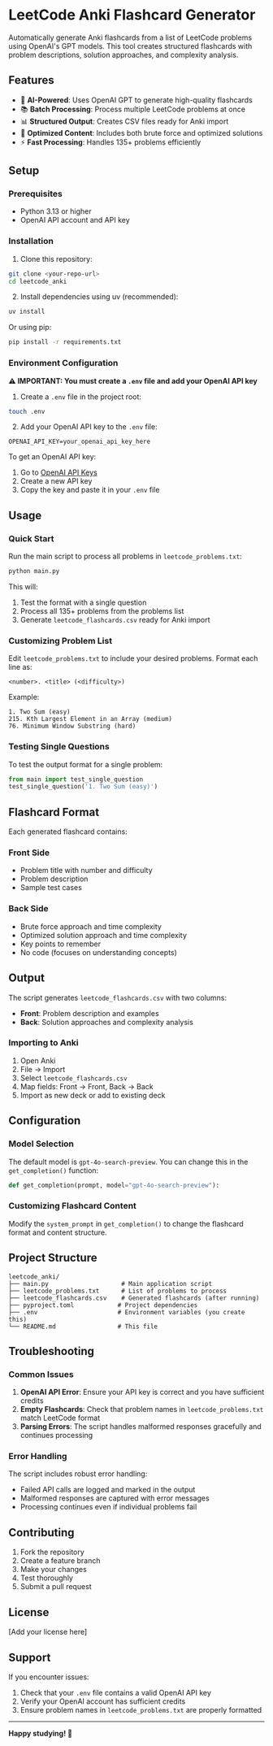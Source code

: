 # LeetCode Anki Flashcard Generator

Automatically generate Anki flashcards from a list of LeetCode problems using OpenAI's GPT models. This tool creates structured flashcards with problem descriptions, solution approaches, and complexity analysis.

## Features

- 🤖 **AI-Powered**: Uses OpenAI GPT to generate high-quality flashcards
- 📚 **Batch Processing**: Process multiple LeetCode problems at once
- 📊 **Structured Output**: Creates CSV files ready for Anki import
- 🎯 **Optimized Content**: Includes both brute force and optimized solutions
- ⚡ **Fast Processing**: Handles 135+ problems efficiently

## Setup

### Prerequisites

- Python 3.13 or higher
- OpenAI API account and API key

### Installation

1. Clone this repository:
```bash
git clone <your-repo-url>
cd leetcode_anki
```

2. Install dependencies using uv (recommended):
```bash
uv install
```

Or using pip:
```bash
pip install -r requirements.txt
```

### Environment Configuration

**⚠️ IMPORTANT: You must create a `.env` file and add your OpenAI API key**

1. Create a `.env` file in the project root:
```bash
touch .env
```

2. Add your OpenAI API key to the `.env` file:
```
OPENAI_API_KEY=your_openai_api_key_here
```

To get an OpenAI API key:
1. Go to [OpenAI API Keys](https://platform.openai.com/api-keys)
2. Create a new API key
3. Copy the key and paste it in your `.env` file

## Usage

### Quick Start

Run the main script to process all problems in `leetcode_problems.txt`:

```bash
python main.py
```

This will:
1. Test the format with a single question
2. Process all 135+ problems from the problems list
3. Generate `leetcode_flashcards.csv` ready for Anki import

### Customizing Problem List

Edit `leetcode_problems.txt` to include your desired problems. Format each line as:
```
<number>. <title> (<difficulty>)
```

Example:
```
1. Two Sum (easy)
215. Kth Largest Element in an Array (medium)
76. Minimum Window Substring (hard)
```

### Testing Single Questions

To test the output format for a single problem:

```python
from main import test_single_question
test_single_question('1. Two Sum (easy)')
```

## Flashcard Format

Each generated flashcard contains:

### Front Side
- Problem title with number and difficulty
- Problem description
- Sample test cases

### Back Side
- Brute force approach and time complexity
- Optimized solution approach and time complexity
- Key points to remember
- No code (focuses on understanding concepts)

## Output

The script generates `leetcode_flashcards.csv` with two columns:
- **Front**: Problem description and examples
- **Back**: Solution approaches and complexity analysis

### Importing to Anki

1. Open Anki
2. File → Import
3. Select `leetcode_flashcards.csv`
4. Map fields: Front → Front, Back → Back
5. Import as new deck or add to existing deck

## Configuration

### Model Selection

The default model is `gpt-4o-search-preview`. You can change this in the `get_completion()` function:

```python
def get_completion(prompt, model="gpt-4o-search-preview"):
```

### Customizing Flashcard Content

Modify the `system_prompt` in `get_completion()` to change the flashcard format and content structure.

## Project Structure

```
leetcode_anki/
├── main.py                    # Main application script
├── leetcode_problems.txt      # List of problems to process
├── leetcode_flashcards.csv    # Generated flashcards (after running)
├── pyproject.toml            # Project dependencies
├── .env                      # Environment variables (you create this)
└── README.md                 # This file
```

## Troubleshooting

### Common Issues

1. **OpenAI API Error**: Ensure your API key is correct and you have sufficient credits
2. **Empty Flashcards**: Check that problem names in `leetcode_problems.txt` match LeetCode format
3. **Parsing Errors**: The script handles malformed responses gracefully and continues processing

### Error Handling

The script includes robust error handling:
- Failed API calls are logged and marked in the output
- Malformed responses are captured with error messages
- Processing continues even if individual problems fail

## Contributing

1. Fork the repository
2. Create a feature branch
3. Make your changes
4. Test thoroughly
5. Submit a pull request

## License

[Add your license here]

## Support

If you encounter issues:
1. Check that your `.env` file contains a valid OpenAI API key
2. Verify your OpenAI account has sufficient credits
3. Ensure problem names in `leetcode_problems.txt` are properly formatted

---

**Happy studying! 🚀**
